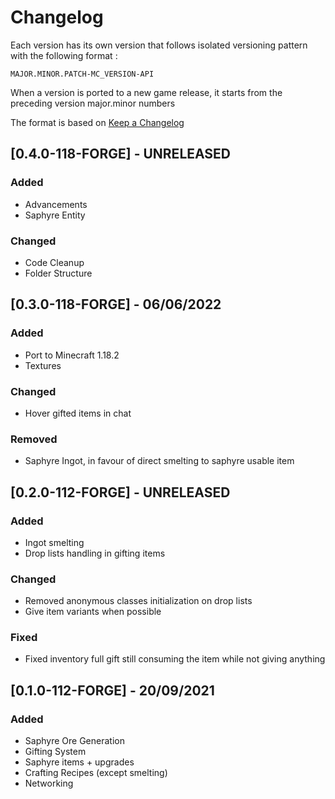 # Changelog

Each version has its own version that follows isolated versioning pattern with the following format :

`MAJOR.MINOR.PATCH-MC_VERSION-API`

When a version is ported to a new game release, it starts from the preceding version major.minor numbers

The format is based on [Keep a Changelog](https://keepachangelog.com/en/1.0.0/)

## [0.4.0-118-FORGE] - UNRELEASED

### Added

- Advancements
- Saphyre Entity

### Changed

- Code Cleanup
- Folder Structure

## [0.3.0-118-FORGE] - 06/06/2022

### Added

- Port to Minecraft 1.18.2
- Textures

### Changed

- Hover gifted items in chat

### Removed

- Saphyre Ingot, in favour of direct smelting to saphyre usable item

## [0.2.0-112-FORGE] - UNRELEASED

### Added

- Ingot smelting
- Drop lists handling in gifting items

### Changed

- Removed anonymous classes initialization on drop lists
- Give item variants when possible

### Fixed

- Fixed inventory full gift still consuming the item while not giving anything

## [0.1.0-112-FORGE] - 20/09/2021

### Added

- Saphyre Ore Generation
- Gifting System
- Saphyre items + upgrades
- Crafting Recipes (except smelting)
- Networking